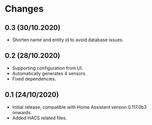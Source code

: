 # Changes

## 0.3 (30/10.2020)
* Shorten name and entity id to avoid database issues.

## 0.2 (28/10.2020)
* Supporting configuration from UI.
* Automatically generates 4 sensors.
* Fixed dependencies.

## 0.1 (24/10/2020)
* Initial release, compatible with Home Assistant version 0.117.0b3 onwards.
* Added HACS related files.
